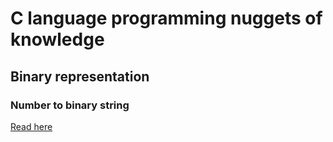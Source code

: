# C language programming nuggets of knowledge

## Binary representation

### Number to binary string
[Read here](https://stackoverflow.com/questions/68069279/converting-int-to-binary-string-in-c)
